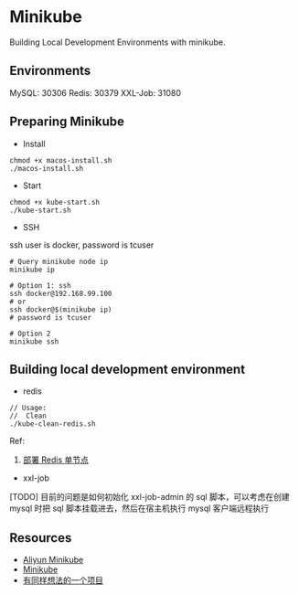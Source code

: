 # Minikube

Building Local Development Environments with minikube.

## Environments

MySQL: 30306
Redis: 30379
XXL-Job: 31080

## Preparing Minikube

- Install

```shell
chmod +x macos-install.sh
./macos-install.sh
```

- Start

```shell
chmod +x kube-start.sh
./kube-start.sh
```

- SSH

ssh user is docker, password is tcuser

```shell
# Query minikube node ip
minikube ip

# Option 1: ssh
ssh docker@192.168.99.100
# or
ssh docker@$(minikube ip)
# password is tcuser

# Option 2
minikube ssh
```

## Building local development environment

- redis

```
// Usage:
//  Clean
./kube-clean-redis.sh
```

Ref:

1. [部署 Redis 单节点](http://www.mydlq.club/article/76/)

- xxl-job

[TODO] 目前的问题是如何初始化 xxl-job-admin 的 sql 脚本，可以考虑在创建 mysql 时把 sql 脚本挂载进去，然后在宿主机执行 mysql 客户端远程执行

## Resources

- [Aliyun Minikube](https://github.com/AliyunContainerService/minikube)
- [Minikube](https://minikube.sigs.k8s.io/)
- [有同样想法的一个项目](https://github.com/foxiswho/k8s-nacos-sentinel-rocketmq-zipkin-elasticsearch-redis-mysql)
